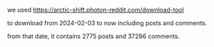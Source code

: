 we used
https://arctic-shift.photon-reddit.com/download-tool

to download from 2024-02-03 to now
including posts and comments.

from that date, it contains 2775 posts
and 37286 comments.